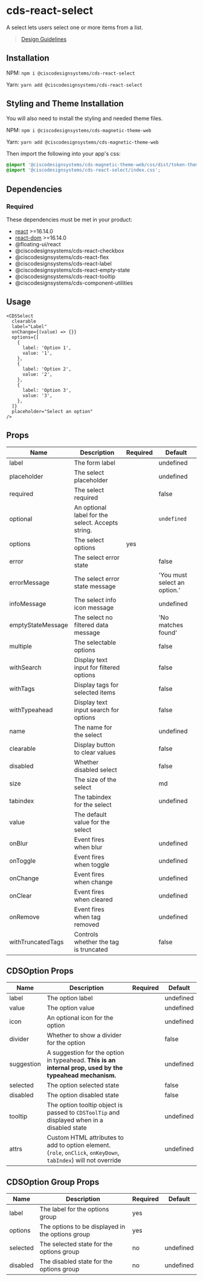 # cds-react-select

A select lets users select one or more items from a list.

> [Design Guidelines](https://magnetic.cisco.com/0a43ab5cd/p/42131c-select)

## Installation

NPM: `npm i @ciscodesignsystems/cds-react-select`

Yarn: `yarn add @ciscodesignsystems/cds-react-select`

## Styling and Theme Installation

You will also need to install the styling and needed theme files.

NPM: `npm i @ciscodesignsystems/cds-magnetic-theme-web`

Yarn: `yarn add @ciscodesignsystems/cds-magnetic-theme-web`

Then import the following into your app's css:

```css
@import '@ciscodesignsystems/cds-magnetic-theme-web/css/dist/token-theme-light-variables.css';
@import '@ciscodesignsystems/cds-react-select/index.css';
```

## Dependencies

### Required

These dependencies must be met in your product:

- [react](https://www.npmjs.com/package/react) >=16.14.0
- [react-dom](https://www.npmjs.com/package/react-dom) >=16.14.0
- @floating-ui/react
- @ciscodesignsystems/cds-react-checkbox
- @ciscodesignsystems/cds-react-flex
- @ciscodesignsystems/cds-react-label
- @ciscodesignsystems/cds-react-empty-state
- @ciscodesignsystems/cds-react-tooltip
- @ciscodesignsystems/cds-component-utilities

## Usage

```tsx
<CDSSelect
  clearable
  label="Label"
  onChange={(value) => {}}
  options={[
    {
      label: 'Option 1',
      value: '1',
    },
    {
      label: 'Option 2',
      value: '2',
    },
    {
      label: 'Option 3',
      value: '3',
    },
  ]}
  placeholder="Select an option"
/>
```

## Props

| Name              | Description                                       | Required | Default                      |
| ----------------- | ------------------------------------------------- | -------- | ---------------------------- |
| label             | The form label                                    |          | undefined                    |
| placeholder       | The select placeholder                            |          | undefined                    |
| required          | The select required                               |          | false                        |
| optional          | An optional label for the select. Accepts string. |          | `undefined`                  |
| options           | The select options                                | yes      |                              |
| error             | The select error state                            |          | false                        |
| errorMessage      | The select error state message                    |          | 'You must select an option.' |
| infoMessage       | The select info icon message                      |          | undefined                    |
| emptyStateMessage | The select no filtered data message               |          | 'No matches found'           |
| multiple          | The selectable options                            |          | false                        |
| withSearch        | Display text input for filtered options           |          | false                        |
| withTags          | Display tags for selected items                   |          | false                        |
| withTypeahead     | Display text input search for options             |          | false                        |
| name              | The name for the select                           |          | undefined                    |
| clearable         | Display button to clear values                    |          | false                        |
| disabled          | Whether disabled select                           |          | false                        |
| size              | The size of the select                            |          | md                           |
| tabindex          | The tabindex for the select                       |          | undefined                    |
| value             | The default value for the select                  |          |                              |
| onBlur            | Event fires when blur                             |          | undefined                    |
| onToggle          | Event fires when toggle                           |          | undefined                    |
| onChange          | Event fires when change                           |          | undefined                    |
| onClear           | Event fires when cleared                          |          | undefined                    |
| onRemove          | Event fires when tag removed                      |          | undefined                    |
| withTruncatedTags | Controls whether the tag is truncated             |          | false                        |

## CDSOption Props

| Name       | Description                                                                                                     | Required | Default   |
| ---------- | --------------------------------------------------------------------------------------------------------------- | -------- | --------- |
| label      | The option label                                                                                                |          | undefined |
| value      | The option value                                                                                                |          | undefined |
| icon       | An optional icon for the option                                                                                 |          | undefined |
| divider    | Whether to show a divider for the option                                                                        |          | false     |
| suggestion | A suggestion for the option in typeahead. **This is an internal prop, used by the typeahead mechanism.**        |          | undefined |
| selected   | The option selected state                                                                                       |          | false     |
| disabled   | The option disabled state                                                                                       |          | false     |
| tooltip    | The option tooltip object is passed to `CDSToolTip` and displayed when in a disabled state                      |          | undefined |
| attrs      | Custom HTML attributes to add to option element. (`role`, `onClick`, `onKeyDown`, `tabIndex`) will not override |          | undefined |

## CDSOption Group Props

| Name     | Description                                      | Required | Default   |
| -------- | ------------------------------------------------ | -------- | --------- |
| label    | The label for the options group                  | yes      |           |
| options  | The options to be displayed in the options group | yes      |           |
| selected | The selected state for the options group         | no       | undefined |
| disabled | The disabled state for the options group         | no       | undefined |
